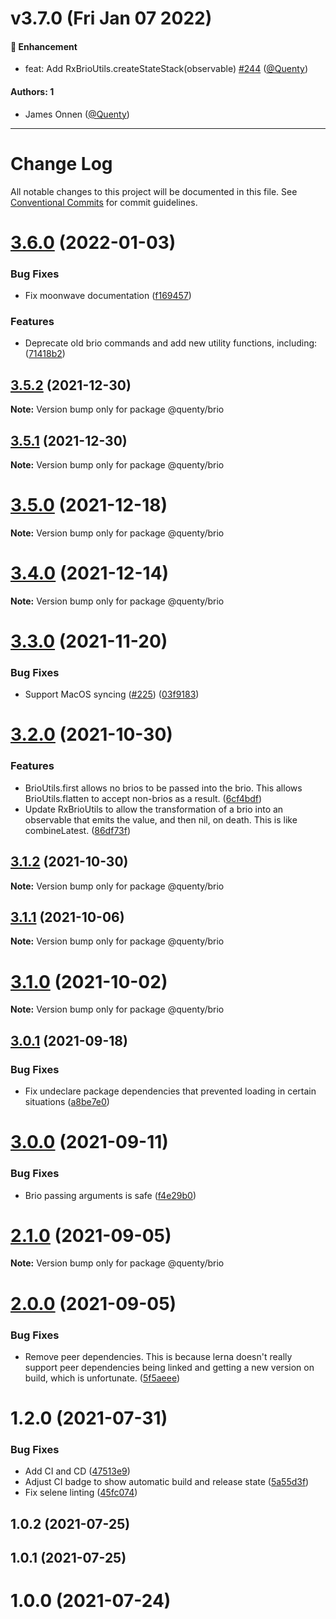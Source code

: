 # v3.7.0 (Fri Jan 07 2022)

#### 🚀 Enhancement

- feat: Add RxBrioUtils.createStateStack(observable) [#244](https://github.com/Quenty/NevermoreEngine/pull/244) ([@Quenty](https://github.com/Quenty))

#### Authors: 1

- James Onnen ([@Quenty](https://github.com/Quenty))

---

# Change Log

All notable changes to this project will be documented in this file.
See [Conventional Commits](https://conventionalcommits.org) for commit guidelines.

# [3.6.0](https://github.com/Quenty/NevermoreEngine/compare/@quenty/brio@3.5.2...@quenty/brio@3.6.0) (2022-01-03)


### Bug Fixes

* Fix moonwave documentation ([f169457](https://github.com/Quenty/NevermoreEngine/commit/f1694578b1623ff1092113eb4effb7bcb4a23669))


### Features

* Deprecate old brio commands and add new utility functions, including: ([71418b2](https://github.com/Quenty/NevermoreEngine/commit/71418b28cb3b28ad033b5445c1172a96e5d4467f))





## [3.5.2](https://github.com/Quenty/NevermoreEngine/compare/@quenty/brio@3.5.1...@quenty/brio@3.5.2) (2021-12-30)

**Note:** Version bump only for package @quenty/brio





## [3.5.1](https://github.com/Quenty/NevermoreEngine/compare/@quenty/brio@3.5.0...@quenty/brio@3.5.1) (2021-12-30)

**Note:** Version bump only for package @quenty/brio





# [3.5.0](https://github.com/Quenty/NevermoreEngine/compare/@quenty/brio@3.4.0...@quenty/brio@3.5.0) (2021-12-18)

**Note:** Version bump only for package @quenty/brio





# [3.4.0](https://github.com/Quenty/NevermoreEngine/compare/@quenty/brio@3.3.0...@quenty/brio@3.4.0) (2021-12-14)

**Note:** Version bump only for package @quenty/brio





# [3.3.0](https://github.com/Quenty/NevermoreEngine/compare/@quenty/brio@3.2.0...@quenty/brio@3.3.0) (2021-11-20)


### Bug Fixes

* Support MacOS syncing ([#225](https://github.com/Quenty/NevermoreEngine/issues/225)) ([03f9183](https://github.com/Quenty/NevermoreEngine/commit/03f918392c6a5bdd33f8a17c38de371d1e06c67a))





# [3.2.0](https://github.com/Quenty/NevermoreEngine/compare/@quenty/brio@3.1.2...@quenty/brio@3.2.0) (2021-10-30)


### Features

* BrioUtils.first allows no brios to be passed into the brio. This allows BrioUtils.flatten to accept non-brios as a result. ([6cf4bdf](https://github.com/Quenty/NevermoreEngine/commit/6cf4bdf504ace3dfcc37faa717363c4455be52aa))
* Update RxBrioUtils to allow the transformation of a brio into an observable that emits the value, and then nil, on death. This is like combineLatest. ([86df73f](https://github.com/Quenty/NevermoreEngine/commit/86df73f529740a7785eafa4bcd51639e5e20574c))





## [3.1.2](https://github.com/Quenty/NevermoreEngine/compare/@quenty/brio@3.1.1...@quenty/brio@3.1.2) (2021-10-30)

**Note:** Version bump only for package @quenty/brio





## [3.1.1](https://github.com/Quenty/NevermoreEngine/compare/@quenty/brio@3.1.0...@quenty/brio@3.1.1) (2021-10-06)

**Note:** Version bump only for package @quenty/brio





# [3.1.0](https://github.com/Quenty/NevermoreEngine/compare/@quenty/brio@3.0.1...@quenty/brio@3.1.0) (2021-10-02)

**Note:** Version bump only for package @quenty/brio





## [3.0.1](https://github.com/Quenty/NevermoreEngine/compare/@quenty/brio@3.0.0...@quenty/brio@3.0.1) (2021-09-18)


### Bug Fixes

* Fix undeclare package dependencies that prevented loading in certain situations ([a8be7e0](https://github.com/Quenty/NevermoreEngine/commit/a8be7e06a06506a71257862429934e2ed0f6f56b))





# [3.0.0](https://github.com/Quenty/NevermoreEngine/compare/@quenty/brio@2.1.0...@quenty/brio@3.0.0) (2021-09-11)


### Bug Fixes

* Brio passing arguments is safe ([f4e29b0](https://github.com/Quenty/NevermoreEngine/commit/f4e29b020c21aaacabeb841f840753319ad36e77))





# [2.1.0](https://github.com/Quenty/NevermoreEngine/compare/@quenty/brio@2.0.0...@quenty/brio@2.1.0) (2021-09-05)

**Note:** Version bump only for package @quenty/brio





# [2.0.0](https://github.com/Quenty/NevermoreEngine/compare/@quenty/brio@1.2.0...@quenty/brio@2.0.0) (2021-09-05)


### Bug Fixes

* Remove peer dependencies. This is because lerna doesn't really support peer dependencies being linked and getting a new version on build, which is unfortunate. ([5f5aeee](https://github.com/Quenty/NevermoreEngine/commit/5f5aeeea8de9975435309e53679f0ef7064f9dd0))





# 1.2.0 (2021-07-31)


### Bug Fixes

* Add CI and CD ([47513e9](https://github.com/Quenty/NevermoreEngine/commit/47513e9b568162707534af132396dd8756947dd3))
* Adjust CI badge to show automatic build and release state ([5a55d3f](https://github.com/Quenty/NevermoreEngine/commit/5a55d3f19bf8d66a760d67da9b56ed47fab74656))
* Fix selene linting ([45fc074](https://github.com/Quenty/NevermoreEngine/commit/45fc07489ee59127ac6582689f19a0e87c1e5b5a))



## 1.0.2 (2021-07-25)



## 1.0.1 (2021-07-25)



# 1.0.0 (2021-07-24)
